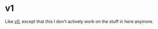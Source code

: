 # v1

Like [v0](https://github.com/LW2904/v0), except that this I don't actively work on the stuff in here anymore.
